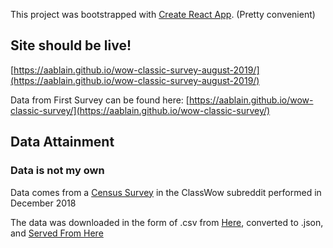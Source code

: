 This project was bootstrapped with [Create React App](https://github.com/facebook/create-react-app). (Pretty convenient)

## Site should be live!

[https://aablain.github.io/wow-classic-survey-august-2019/](https://aablain.github.io/wow-classic-survey-august-2019/)

Data from First Survey can be found here:
[https://aablain.github.io/wow-classic-survey/](https://aablain.github.io/wow-classic-survey/)

## Data Attainment

### Data is not my own

Data comes from a [Census Survey](https://www.reddit.com/r/classicwow/comments/a43hch/survey_results_subreddit_update/) in the ClassWow subreddit performed in December 2018

The data was downloaded in the form of .csv from [Here](https://docs.google.com/spreadsheets/d/1lXQJd9z7vLCZN1-MKl5Y8j3AQxuW0SiZnNKeGXgBuF0/edit#gid=0), converted to .json, and [Served From Here](https://github.com/aablain/classic-survey-results)
